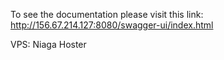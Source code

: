 To see the documentation please visit this link:
http://156.67.214.127:8080/swagger-ui/index.html

VPS: Niaga Hoster
